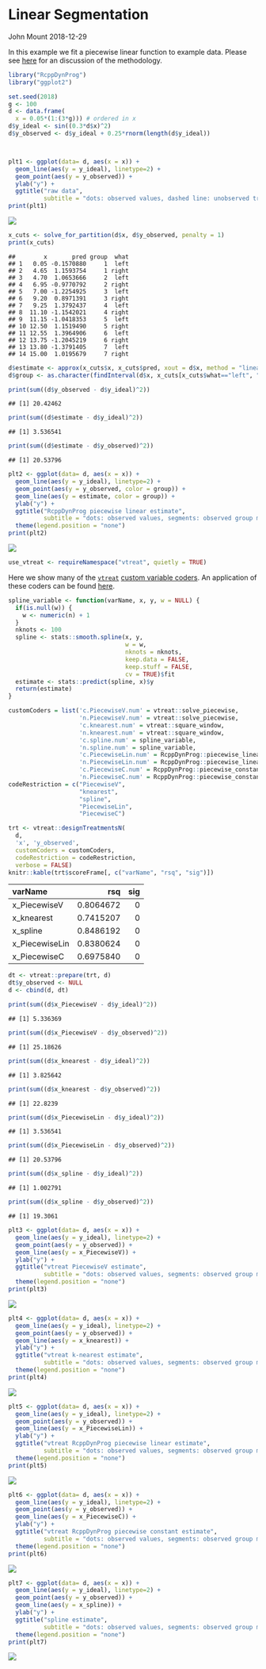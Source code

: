 Linear Segmentation
================
John Mount
2018-12-29

In this example we fit a piecewise linear function to example data.
Please see [here](https://github.com/WinVector/RcppDynProg) for an discussion of the methodology.

``` r
library("RcppDynProg")
library("ggplot2")

set.seed(2018)
g <- 100
d <- data.frame(
  x = 0.05*(1:(3*g))) # ordered in x
d$y_ideal <- sin((0.3*d$x)^2)
d$y_observed <- d$y_ideal + 0.25*rnorm(length(d$y_ideal))



plt1 <- ggplot(data= d, aes(x = x)) + 
  geom_line(aes(y = y_ideal), linetype=2) +
  geom_point(aes(y = y_observed)) +
  ylab("y") +
  ggtitle("raw data", 
          subtitle = "dots: observed values, dashed line: unobserved true values")
print(plt1)
```

<img src="SegmentationL_files/figure-markdown_github/r1-1.png" style="display: block; margin: auto;" />

``` r
x_cuts <- solve_for_partition(d$x, d$y_observed, penalty = 1)
print(x_cuts)
```

    ##        x       pred group  what
    ## 1   0.05 -0.1570880     1  left
    ## 2   4.65  1.1593754     1 right
    ## 3   4.70  1.0653666     2  left
    ## 4   6.95 -0.9770792     2 right
    ## 5   7.00 -1.2254925     3  left
    ## 6   9.20  0.8971391     3 right
    ## 7   9.25  1.3792437     4  left
    ## 8  11.10 -1.1542021     4 right
    ## 9  11.15 -1.0418353     5  left
    ## 10 12.50  1.1519490     5 right
    ## 11 12.55  1.3964906     6  left
    ## 12 13.75 -1.2045219     6 right
    ## 13 13.80 -1.3791405     7  left
    ## 14 15.00  1.0195679     7 right

``` r
d$estimate <- approx(x_cuts$x, x_cuts$pred, xout = d$x, method = "linear", rule = 2)$y
d$group <- as.character(findInterval(d$x, x_cuts[x_cuts$what=="left", "x"]))
```

``` r
print(sum((d$y_observed - d$y_ideal)^2))
```

    ## [1] 20.42462

``` r
print(sum((d$estimate - d$y_ideal)^2))
```

    ## [1] 3.536541

``` r
print(sum((d$estimate - d$y_observed)^2))
```

    ## [1] 20.53796

``` r
plt2 <- ggplot(data= d, aes(x = x)) + 
  geom_line(aes(y = y_ideal), linetype=2) +
  geom_point(aes(y = y_observed, color = group)) +
  geom_line(aes(y = estimate, color = group)) +
  ylab("y") +
  ggtitle("RcppDynProg piecewise linear estimate",
          subtitle = "dots: observed values, segments: observed group means, dashed line: unobserved true values") + 
  theme(legend.position = "none")
print(plt2)
```

<img src="SegmentationL_files/figure-markdown_github/r5-1.png" style="display: block; margin: auto;" />

``` r
use_vtreat <- requireNamespace("vtreat", quietly = TRUE)
```

Here we show many of the [`vtreat`](https://github.com/WinVector/vtreat) [custom variable coders](http://www.win-vector.com/blog/2017/09/custom-level-coding-in-vtreat/). An application of these coders can be found [here](https://github.com/WinVector/zmPDSwR/blob/master/KDD2009/KDD2009vtreat.md).

``` r
spline_variable <- function(varName, x, y, w = NULL) {
  if(is.null(w)) {
    w <- numeric(n) + 1
  }
  nknots <- 100
  spline <- stats::smooth.spline(x, y, 
                                 w = w,
                                 nknots = nknots,
                                 keep.data = FALSE, 
                                 keep.stuff = FALSE,
                                 cv = TRUE)$fit
  estimate <- stats::predict(spline, x)$y
  return(estimate)
}

customCoders = list('c.PiecewiseV.num' = vtreat::solve_piecewise,
                    'n.PiecewiseV.num' = vtreat::solve_piecewise,
                    'c.knearest.num' = vtreat::square_window,
                    'n.knearest.num' = vtreat::square_window,
                    'c.spline.num' = spline_variable,
                    'n.spline.num' = spline_variable,
                    'c.PiecewiseLin.num' = RcppDynProg::piecewise_linear,
                    'n.PiecewiseLin.num' = RcppDynProg::piecewise_linear,
                    'c.PiecewiseC.num' = RcppDynProg::piecewise_constant,
                    'n.PiecewiseC.num' = RcppDynProg::piecewise_constant)
codeRestriction = c("PiecewiseV", 
                    "knearest",
                    "spline",
                    "PiecewiseLin",
                    "PiecewiseC")

trt <- vtreat::designTreatmentsN(
  d, 
  'x', 'y_observed',
  customCoders = customCoders,
  codeRestriction = codeRestriction,
  verbose = FALSE)
knitr::kable(trt$scoreFrame[, c("varName", "rsq", "sig")])
```

| varName         |        rsq|  sig|
|:----------------|----------:|----:|
| x\_PiecewiseV   |  0.8064672|    0|
| x\_knearest     |  0.7415207|    0|
| x\_spline       |  0.8486192|    0|
| x\_PiecewiseLin |  0.8380624|    0|
| x\_PiecewiseC   |  0.6975840|    0|

``` r
dt <- vtreat::prepare(trt, d)
dt$y_observed <- NULL
d <- cbind(d, dt)
```

``` r
print(sum((d$x_PiecewiseV - d$y_ideal)^2))
```

    ## [1] 5.336369

``` r
print(sum((d$x_PiecewiseV - d$y_observed)^2))
```

    ## [1] 25.18626

``` r
print(sum((d$x_knearest - d$y_ideal)^2))
```

    ## [1] 3.825642

``` r
print(sum((d$x_knearest - d$y_observed)^2))
```

    ## [1] 22.8239

``` r
print(sum((d$x_PiecewiseLin - d$y_ideal)^2))
```

    ## [1] 3.536541

``` r
print(sum((d$x_PiecewiseLin - d$y_observed)^2))
```

    ## [1] 20.53796

``` r
print(sum((d$x_spline - d$y_ideal)^2))
```

    ## [1] 1.002791

``` r
print(sum((d$x_spline - d$y_observed)^2))
```

    ## [1] 19.3061

``` r
plt3 <- ggplot(data= d, aes(x = x)) + 
  geom_line(aes(y = y_ideal), linetype=2) +
  geom_point(aes(y = y_observed)) +
  geom_line(aes(y = x_PiecewiseV)) +
  ylab("y") +
  ggtitle("vtreat PiecewiseV estimate",
          subtitle = "dots: observed values, segments: observed group means, dashed line: unobserved true values") + 
  theme(legend.position = "none")
print(plt3)
```

<img src="SegmentationL_files/figure-markdown_github/r12-1.png" style="display: block; margin: auto;" />

``` r
plt4 <- ggplot(data= d, aes(x = x)) + 
  geom_line(aes(y = y_ideal), linetype=2) +
  geom_point(aes(y = y_observed)) +
  geom_line(aes(y = x_knearest)) +
  ylab("y") +
  ggtitle("vtreat k-nearest estimate",
          subtitle = "dots: observed values, segments: observed group means, dashed line: unobserved true values") + 
  theme(legend.position = "none")
print(plt4)
```

<img src="SegmentationL_files/figure-markdown_github/r12-2.png" style="display: block; margin: auto;" />

``` r
plt5 <- ggplot(data= d, aes(x = x)) + 
  geom_line(aes(y = y_ideal), linetype=2) +
  geom_point(aes(y = y_observed)) +
  geom_line(aes(y = x_PiecewiseLin)) +
  ylab("y") +
  ggtitle("vtreat RcppDynProg piecewise linear estimate",
          subtitle = "dots: observed values, segments: observed group means, dashed line: unobserved true values") + 
  theme(legend.position = "none")
print(plt5)
```

<img src="SegmentationL_files/figure-markdown_github/r12-3.png" style="display: block; margin: auto;" />

``` r
plt6 <- ggplot(data= d, aes(x = x)) + 
  geom_line(aes(y = y_ideal), linetype=2) +
  geom_point(aes(y = y_observed)) +
  geom_line(aes(y = x_PiecewiseC)) +
  ylab("y") +
  ggtitle("vtreat RcppDynProg piecewise constant estimate",
          subtitle = "dots: observed values, segments: observed group means, dashed line: unobserved true values") + 
  theme(legend.position = "none")
print(plt6)
```

<img src="SegmentationL_files/figure-markdown_github/r12-4.png" style="display: block; margin: auto;" />

``` r
plt7 <- ggplot(data= d, aes(x = x)) + 
  geom_line(aes(y = y_ideal), linetype=2) +
  geom_point(aes(y = y_observed)) +
  geom_line(aes(y = x_spline)) +
  ylab("y") +
  ggtitle("spline estimate",
          subtitle = "dots: observed values, segments: observed group means, dashed line: unobserved true values") + 
  theme(legend.position = "none")
print(plt7)
```

<img src="SegmentationL_files/figure-markdown_github/r12-5.png" style="display: block; margin: auto;" />
